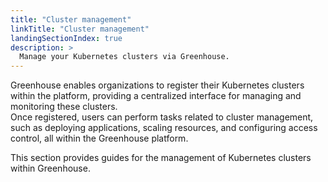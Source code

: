 ```yaml
---
title: "Cluster management"
linkTitle: "Cluster management"
landingSectionIndex: true
description: >
  Manage your Kubernetes clusters via Greenhouse.
---
```


Greenhouse enables organizations to register their Kubernetes clusters within the platform, providing a centralized interface for managing and monitoring these clusters.   
Once registered, users can perform tasks related to cluster management, such as deploying applications, scaling resources, and configuring access control, all within the Greenhouse platform.

This section provides guides for the management of Kubernetes clusters within Greenhouse.
